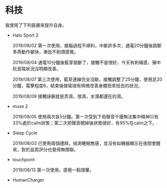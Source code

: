 # 科技
我使用了下列裝置來提升自身。

* Halo Sport 2

  2019/08/02 第一次使用，接腦過程不順利，中斷許多次，通電20分鐘後跳鄭多燕動作變快，漸低不耐煩感覺。
  
  2019/08/04 通電10分鐘後藍芽就斷了，接觸不是很好，今天有刺痛感，彈中阮音階狀況沒明顯改善。
  
  2019/08/07 第三次使用，藍芽連線完全沒斷，接觸調整了25分鐘，使用足20分鐘，電擊程度6，結束後做瑜珈有稍微改善身體扭來扭去的狀況。

  2019/08/09 接觸訣竅就是弄濕，很濕，水滴都還在的濕。

* muse 2

  2019/08/05 使用兩次各5分鐘。第一次受到下雨聲音干擾無法集中精神只有33%處於calm狀態；第二次把聲音關掉後狀態很好，有95%在calm之下。
  
* Sleep Cycle

  2019/08/03 已使用兩個禮拜，偵測睡眠無感，並沒有如機器顯示在夜間會醒來，對於品質評分也覺得無關聯。
  
* touchpoint

  2019/08/13 第一次使用，感覺一點頭暈。

* HumanCharger
